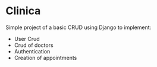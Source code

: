 # Clinica
Simple project of a basic CRUD using Django to implement:
- User Crud
- Crud of doctors
- Authentication
- Creation of appointments
